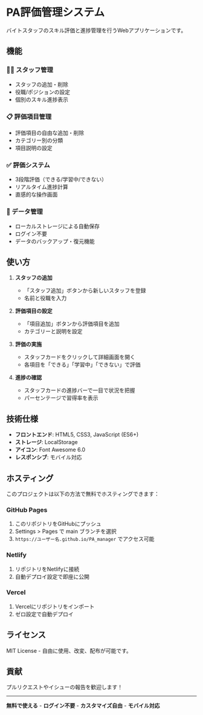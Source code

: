 # PA評価管理システム

バイトスタッフのスキル評価と進捗管理を行うWebアプリケーションです。

## 機能

### 🧑‍💼 スタッフ管理

- スタッフの追加・削除
- 役職/ポジションの設定
- 個別のスキル進捗表示

### 📋 評価項目管理

- 評価項目の自由な追加・削除
- カテゴリー別の分類
- 項目説明の設定

### ✅ 評価システム

- 3段階評価（できる/学習中/できない）
- リアルタイム進捗計算
- 直感的な操作画面

### 💾 データ管理

- ローカルストレージによる自動保存
- ログイン不要
- データのバックアップ・復元機能

## 使い方

1. **スタッフの追加**
   - 「スタッフ追加」ボタンから新しいスタッフを登録
   - 名前と役職を入力

2. **評価項目の設定**
   - 「項目追加」ボタンから評価項目を追加
   - カテゴリーと説明を設定

3. **評価の実施**
   - スタッフカードをクリックして詳細画面を開く
   - 各項目を「できる」「学習中」「できない」で評価

4. **進捗の確認**
   - スタッフカードの進捗バーで一目で状況を把握
   - パーセンテージで習得率を表示

## 技術仕様

- **フロントエンド**: HTML5, CSS3, JavaScript (ES6+)
- **ストレージ**: LocalStorage
- **アイコン**: Font Awesome 6.0
- **レスポンシブ**: モバイル対応

## ホスティング

このプロジェクトは以下の方法で無料でホスティングできます：

### GitHub Pages
1. このリポジトリをGitHubにプッシュ
2. Settings > Pages で main ブランチを選択
3. `https://ユーザー名.github.io/PA_manager` でアクセス可能

### Netlify
1. リポジトリをNetlifyに接続
2. 自動デプロイ設定で即座に公開

### Vercel
1. Vercelにリポジトリをインポート
2. ゼロ設定で自動デプロイ

## ライセンス

MIT License - 自由に使用、改変、配布が可能です。

## 貢献

プルリクエストやイシューの報告を歓迎します！

---

**無料で使える** - **ログイン不要** - **カスタマイズ自由** - **モバイル対応**

